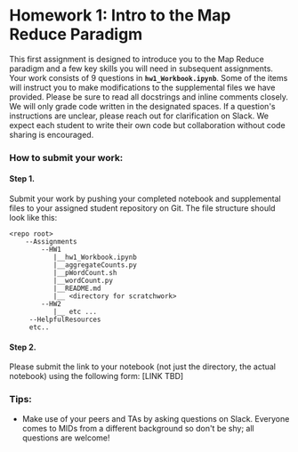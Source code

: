# Homework 1: Intro to the Map Reduce Paradigm

This first assignment is designed to introduce you to the Map Reduce paradigm and a few key skills you will need in subsequent assignments. Your work consists of 9 questions in **`hw1_Workbook.ipynb`**. Some of the items will instruct you to make modifications to the supplemental files we have provided. Please be sure to read all docstrings and inline comments closely. We will only grade code written in the designated spaces. If a question's instructions are unclear, please reach out for clarification on Slack. We expect each student to write their own code but collaboration without code sharing is encouraged.

### How to submit your work:
#### Step 1.
Submit your work by pushing your completed notebook and supplemental files to your assigned student repository on Git. The file structure should look like this:
```
<repo root>
    --Assignments
        --HW1
           |__hw1_Workbook.ipynb
           |__aggregateCounts.py
           |__pWordCount.sh
           |__wordCount.py
           |__README.md
           |__ <directory for scratchwork>
        --HW2
           |__ etc ...
     --HelpfulResources
     etc..
```
#### Step 2.
Please submit the link to your notebook (not just the directory, the actual notebook) using the following form:
[LINK TBD]

### Tips:
* Make use of your peers and TAs by asking questions on Slack. Everyone comes to MIDs from a different background so don't be shy; all questions are welcome!
